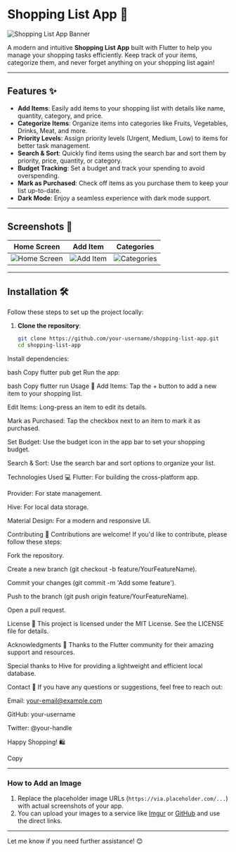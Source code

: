 # Shopping List App 🛒

![Shopping List App Banner](https://via.placeholder.com/1200x400.png?text=Shopping+List+App+Banner) <!-- Replace with your app's banner image -->

A modern and intuitive **Shopping List App** built with Flutter to help you manage your shopping tasks efficiently. Keep track of your items, categorize them, and never forget anything on your shopping list again!

---

## Features ✨

- **Add Items**: Easily add items to your shopping list with details like name, quantity, category, and price.
- **Categorize Items**: Organize items into categories like Fruits, Vegetables, Drinks, Meat, and more.
- **Priority Levels**: Assign priority levels (Urgent, Medium, Low) to items for better task management.
- **Search & Sort**: Quickly find items using the search bar and sort them by priority, price, quantity, or category.
- **Budget Tracking**: Set a budget and track your spending to avoid overspending.
- **Mark as Purchased**: Check off items as you purchase them to keep your list up-to-date.
- **Dark Mode**: Enjoy a seamless experience with dark mode support.

---

## Screenshots 📸

| Home Screen | Add Item | Categories |
|-------------|----------|------------|
| ![Home Screen](https://via.placeholder.com/300x600.png?text=Home+Screen) | ![Add Item](https://via.placeholder.com/300x600.png?text=Add+Item) | ![Categories](https://via.placeholder.com/300x600.png?text=Categories) |

---

## Installation 🛠️

Follow these steps to set up the project locally:

1. **Clone the repository**:
   ```bash
   git clone https://github.com/your-username/shopping-list-app.git
   cd shopping-list-app
Install dependencies:

bash
Copy
flutter pub get
Run the app:

bash
Copy
flutter run
Usage 🚀
Add Items: Tap the + button to add a new item to your shopping list.

Edit Items: Long-press an item to edit its details.

Mark as Purchased: Tap the checkbox next to an item to mark it as purchased.

Set Budget: Use the budget icon in the app bar to set your shopping budget.

Search & Sort: Use the search bar and sort options to organize your list.

Technologies Used 💻
Flutter: For building the cross-platform app.

Provider: For state management.

Hive: For local data storage.

Material Design: For a modern and responsive UI.

Contributing 🤝
Contributions are welcome! If you'd like to contribute, please follow these steps:

Fork the repository.

Create a new branch (git checkout -b feature/YourFeatureName).

Commit your changes (git commit -m 'Add some feature').

Push to the branch (git push origin feature/YourFeatureName).

Open a pull request.

License 📄
This project is licensed under the MIT License. See the LICENSE file for details.

Acknowledgments 🙏
Thanks to the Flutter community for their amazing support and resources.

Special thanks to Hive for providing a lightweight and efficient local database.

Contact 📧
If you have any questions or suggestions, feel free to reach out:

Email: your-email@example.com

GitHub: your-username

Twitter: @your-handle

Happy Shopping! 🛍️

Copy

---

### How to Add an Image
1. Replace the placeholder image URLs (`https://via.placeholder.com/...`) with actual screenshots of your app.
2. You can upload your images to a service like [Imgur](https://imgur.com/) or [GitHub](https://github.com/) and use the direct links.

---

Let me know if you need further assistance! 😊
